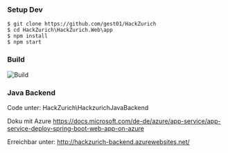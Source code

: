 ### Setup Dev

```shell
$ git clone https://github.com/gest01/HackZurich
$ cd HackZurich\HackZurich.Web\app
$ npm install
$ npm start
```

### Build
![Build](https://gest01.visualstudio.com/_apis/public/build/definitions/2d683c4a-48ea-4d50-bfbc-64f8c40c03fe/13/badge)








### Java Backend

Code unter: HackZurich\HackzurichJavaBackend

Doku mit Azure
https://docs.microsoft.com/de-de/azure/app-service/app-service-deploy-spring-boot-web-app-on-azure

Erreichbar unter:
http://hackzurich-backend.azurewebsites.net/



